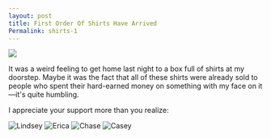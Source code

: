 ```yaml
---
layout: post
title: First Order Of Shirts Have Arrived
Permalink: shirts-1
---
```


![][image-1]

It was a weird feeling to get home last night to a box full of shirts at my doorstep. Maybe it was the fact that all of these shirts were already sold to people who spent their hard-earned money on something with my face on it—it's quite humbling.

I appreciate your support more than you realize:

![Lindsey][image-2]
![Erica][image-3]
![Chase][image-4]
![Casey][image-5]

[image-1]:	http://f.cl.ly/items/1P0F0y3x0B262J3c3G0q/Image.jpg
[image-2]:	http://f.cl.ly/items/3Y2H401J451b3E0J3q0w/Image.jpg
[image-3]:	http://f.cl.ly/items/1d3P1U311D2W2J3k2Z27/Image.jpg
[image-4]:	http://f.cl.ly/items/09460P0p2N1k2n1m0I2a/Photo%20Mar%2008,%2011%2002%2029%20AM.jpg
[image-5]:	http://f.cl.ly/items/3k1L1R350847273F0C37/Image.jpg